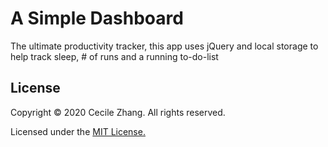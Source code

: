 # A Simple Dashboard

<p>The ultimate productivity tracker, this app uses jQuery and local storage to help track sleep, # of runs and a running to-do-list</p>

<h2>License</h2>

<p>Copyright &copy; 2020 Cecile Zhang. All rights reserved.</p>

<p>Licensed under the <a href="./LICENSE">MIT License.</a></p>